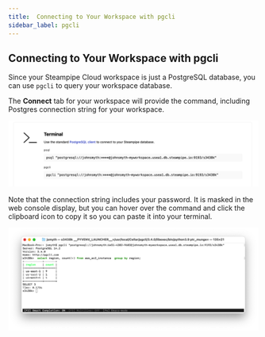 ```yaml
---
title:  Connecting to Your Workspace with pgcli
sidebar_label: pgcli
---
```

## Connecting to Your Workspace with pgcli

Since your Steampipe Cloud workspace is just a PostgreSQL database, you can use `pgcli` to query your workspace database.

The **Connect** tab for your workspace will provide the command, including Postgres connection string for your workspace.  

<img src="/images/docs/cloud/int_psql_pgcli.png" width="600pt"/>
<br />

Note that the connection string includes your password.  It is masked in the web console display, but you can hover over the command and click the clipboard icon to copy it so you can paste it into your terminal.

<img src="/images/docs/cloud/int_pgcli.png" width="600pt"/>
<br />


